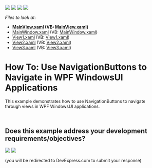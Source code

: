 <!-- default badges list -->
![](https://img.shields.io/endpoint?url=https://codecentral.devexpress.com/api/v1/VersionRange/128642434/13.1.6%2B)
[![](https://img.shields.io/badge/Open_in_DevExpress_Support_Center-FF7200?style=flat-square&logo=DevExpress&logoColor=white)](https://supportcenter.devexpress.com/ticket/details/E4663)
[![](https://img.shields.io/badge/📖_How_to_use_DevExpress_Examples-e9f6fc?style=flat-square)](https://docs.devexpress.com/GeneralInformation/403183)
[![](https://img.shields.io/badge/💬_Leave_Feedback-feecdd?style=flat-square)](#does-this-example-address-your-development-requirementsobjectives)
<!-- default badges end -->
<!-- default file list -->
*Files to look at*:

* **[MainView.xaml](./CS/NavigationButtons/MainView.xaml) (VB: [MainView.xaml](./VB/NavigationButtons/MainView.xaml))**
* [MainWindow.xaml](./CS/NavigationButtons/MainWindow.xaml) (VB: [MainWindow.xaml](./VB/NavigationButtons/MainWindow.xaml))
* [View1.xaml](./CS/NavigationButtons/View1.xaml) (VB: [View1.xaml](./VB/NavigationButtons/View1.xaml))
* [View2.xaml](./CS/NavigationButtons/View2.xaml) (VB: [View2.xaml](./VB/NavigationButtons/View2.xaml))
* [View3.xaml](./CS/NavigationButtons/View3.xaml) (VB: [View3.xaml](./VB/NavigationButtons/View3.xaml))
<!-- default file list end -->
# How To: Use NavigationButtons to Navigate in WPF WindowsUI Applications


<p>This example demonstrates how to use NavigationButtons to navigate through views in WPF WindowsUI applications.</p>

<br/>


<!-- feedback -->
## Does this example address your development requirements/objectives?

[<img src="https://www.devexpress.com/support/examples/i/yes-button.svg"/>](https://www.devexpress.com/support/examples/survey.xml?utm_source=github&utm_campaign=wpf-navigationbuttons-navigate-in-wpf-windowsui-app&~~~was_helpful=yes) [<img src="https://www.devexpress.com/support/examples/i/no-button.svg"/>](https://www.devexpress.com/support/examples/survey.xml?utm_source=github&utm_campaign=wpf-navigationbuttons-navigate-in-wpf-windowsui-app&~~~was_helpful=no)

(you will be redirected to DevExpress.com to submit your response)
<!-- feedback end -->
